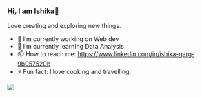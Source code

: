 ### Hi, I am Ishika👋
Love creating and exploring new things.

- 🔭 I’m currently working on Web dev
- 🌱 I’m currently learning Data Analysis
- 📫 How to reach me: https://www.linkedin.com/in/ishika-garg-9b057520b
- ⚡ Fun fact: I love cooking and travelling.
<img src="https://github-readme-stats.vercel.app/api?username=Messyishika&&show_icons=true&title_color=fbschk&icon_color=bb2acf&text_color=daf7dc&bg_color=191919">
